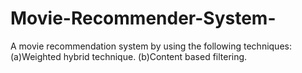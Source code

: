 # Movie-Recommender-System-
A movie recommendation system by
using the following techniques:
(a)Weighted hybrid technique.
(b)Content based filtering.
